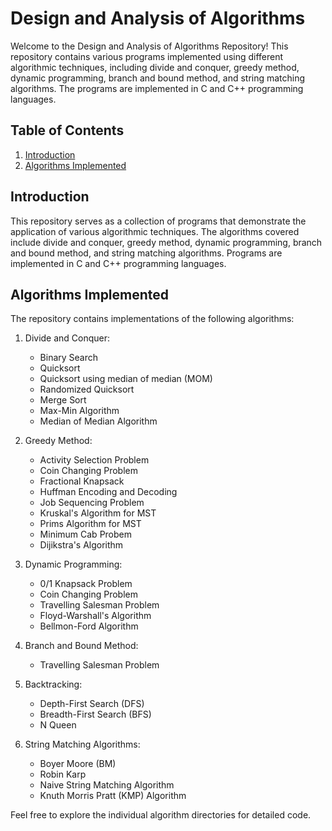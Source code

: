 # Design and Analysis of Algorithms

Welcome to the Design and Analysis of Algorithms Repository! This repository contains various programs implemented using different algorithmic techniques, including divide and conquer, greedy method, dynamic programming, branch and bound method, and string matching algorithms. The programs are implemented in C and C++ programming languages.

## Table of Contents

1. [Introduction](#introduction)
2. [Algorithms Implemented](#algorithms-implemented)


## Introduction

This repository serves as a collection of programs that demonstrate the application of various algorithmic techniques. The algorithms covered include divide and conquer, greedy method, dynamic programming, branch and bound method, and string matching algorithms. Programs are implemented in C and C++ programming languages.

## Algorithms Implemented

The repository contains implementations of the following algorithms:

1. Divide and Conquer:
   - Binary Search
   - Quicksort
   - Quicksort using median of median (MOM)
   - Randomized Quicksort
   - Merge Sort
   - Max-Min Algorithm
   - Median of Median Algorithm

2. Greedy Method:
   - Activity Selection Problem
   - Coin Changing Problem
   - Fractional Knapsack
   - Huffman Encoding and Decoding
   - Job Sequencing Problem
   - Kruskal's Algorithm for MST
   - Prims Algorithm for MST
   - Minimum Cab Probem
   - Dijikstra's Algorithm

3. Dynamic Programming:
   - 0/1 Knapsack Problem
   - Coin Changing Problem
   - Travelling Salesman Problem
   - Floyd-Warshall's Algorithm
   - Bellmon-Ford Algorithm

4. Branch and Bound Method:
   - Travelling Salesman Problem
     
6. Backtracking:
   - Depth-First Search (DFS)
   - Breadth-First Search (BFS)
   - N Queen

7. String Matching Algorithms:
   - Boyer Moore (BM)
   - Robin Karp
   - Naive String Matching Algorithm
   - Knuth Morris Pratt (KMP) Algorithm

Feel free to explore the individual algorithm directories for detailed code.

